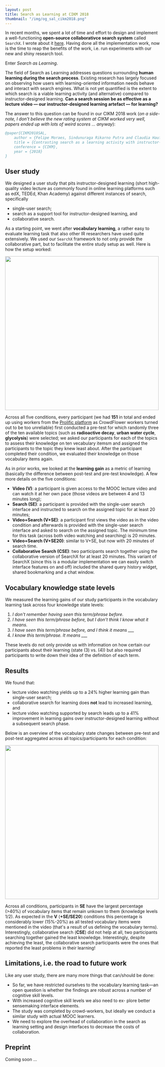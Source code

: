 ```yaml
---
layout: post
title: Search as Learning at CIKM 2018
thumbnail: "/img/og_sal_cikm2018.png"
---
```


In recent months, we spent a lot of time and effort to design and implement a well-functioning **open-source collaborativce search system** called `SearchX`. I wrote about it [here](https://chauff.github.io/2018-07-21-collaborative-search/). Having done all the implementation work, now is the time to reap the benefits of the work, i.e. run experiments with our new and shiny research tool.

Enter *Search as Learning*.

The field of Search as Learning addresses questions surrounding **human learning during the search process**. Existing research has largely focused on observing how users with learning-oriented information needs behave and interact with search engines. What is not yet quantified is the extent to which search is a viable learning activity (and alternative) compared to instructor-designed learning. **Can a search session be as effective as a lecture video — our instructor-designed learning artefact — for learning?** 

The answer to this question can be found in our CIKM 2018 work (*on a side-note, I don't believe the new rating system at CIKM worked very well, papers ended up with lots of weird scores ... anyway*):

```bibtex
@paper{CIKM2018SAL,
	author = {Felipe Moraes, Sindunuraga Rikarno Putra and Claudia Hauff},
	title = {Contrasting search as a learning activity with instructor-designed learning},
	conference = {CIKM},
	year = {2018}
}
```

## User study

We designed a user study that pits instructor-designed learning (short high-quality video lecture as commonly found in online learning platforms such as edX, TEDEd, Khan Academy) against different instances of search, specifically 

- single-user search; 
- search as a support tool for instructor-designed learning, and 
- collaborative search. 

As a starting point, we went after **vocabulary learning**, a rather easy to evaluate learning task that also other IR researchers have used quite extensively. We used our `SearchX` framework to not only provide the collaborative part, but to facilitate the entire study setup as well. Here is how the setup worked:

<img src="https://chauff.github.io/img/cikm2018-study.png" width="500px">

Across all five conditions, every participant (we had **151** in total and ended up using workers from the [Prolific platform](https://prolific.ac/) as CrowdFlower workers turned out to be too unreliable) first conducted a pre-test for which randomly three of the ten available topics (such as **radioactive decay**, **urban water cycle**, **glycolysis**) were selected; we asked our participants for each of the topics to assess their knowledge on ten vecabulary itemsm and assigned the participants to the topic they knew least about. After the participant completed their condition, we evaluated their knowledge on those vocabulary items again.

As in prior works, we looked at the **learning gain** as a metric of learning (basically the difference between post-test and pre-test knowledge). A few more details on the five conditions:

- **Video (V)**: a participant is given access to the MOOC lecture video and can watch it at her own pace (those videos are between 4 and 13 minutes long);
- **Search (SE)**: a participant is provided with the single-user search interface and instructed to search on the assigned
topic for at least 20 minutes;
- **Video+Search (V+SE)**: a participant first views the video as in the video condition and afterwards is provided with the single-user search interface and asked to search on the assigned topic. The minimum time for this task (across both video watching and searching) is 20 minutes.
- **Video+Search (V+SE20)**: similar to V+SE, but now with 20 minutes of search time.
- **Collaborative Search (CSE)**: two participants search together using the collaborative version of SearchX for at least 20 minutes. This variant of SearchX (since this is a modular implementation we can easily switch interface features on and off) included the shared query history widget, shared bookmarking and a chat window.

## Vocabulary knowledge state levels

We measured the learning gains of our study participants in the vocabulary learning task across four knowledge state levels:

1. *I don't remember having seen this term/phrase before.*
2. *I have seen this term/phrase before, but I don’t think I know what it means.*
3. *I have seen this term/phrase before, and I think it means ___*
4. *I know this term/phrase. It means ___*

These levels do not only provide us with information on how certain our participants about their learning (state (3) vs. (4)) but also required participants to write down their idea of the definition of each term. 

## Results

We found that:

- lecture video watching yields up to a 24% higher learning gain than single-user search;
- collaborative search for learning does **not** lead to increased learning, and
- lecture video watching supported by search leads up to a 41% improvement in learning gains over instructor-designed learning without a subsequent search phase.

Below is an overview of the vocabulary state changes between pre-test and post-test aggregated across all topics/participants for each condition:

<img src="https://chauff.github.io/img/cikm2018-learning-gains.png" width="500px">

Across all conditions, participants in **SE** have the largest percentage (>40%) of vocabulary items that remain unkown to them (knowledge levels 1/2). As expected in the **V** (**+SE/SE20**) conditions this percentage is considerably lower (15%-20%) as all tested vocabulary items were mentioned in the video (that's a result of us defining the vocabulary terms). Interestingly, collaborative search (**CSE**) did not help at all, two participants searching together gained the least knowledge. Interestingly, despite achieving the least, the collaborative search participants were the ones that reported the least problems in their learning!

## Limitations, i.e. the road to future work

Like any user study, there are many more things that can/should be done:

- So far, we have restricted ourselves to the vocabulary learning task—an open question is whether the findings are robust across a number of cognitive skill levels.
- With increased cognitive skill levels we also need to ex- plore better sensemaking interface elements.
- The study was completed by crowd-workers, but ideally we conduct a similar study with actual MOOC learners.
- We need to explore the overhead of collaboration in the search as learning setting and design interfaces to decrease the costs of collaboration.

## Preprint 

Coming soon ...
